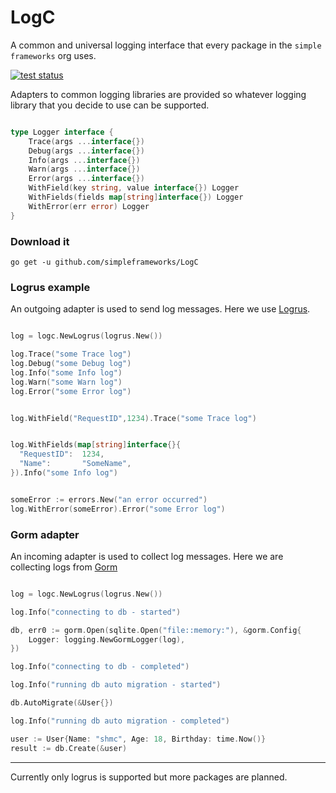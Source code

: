 # LogC

A common and universal logging interface that every package in the `simple frameworks` org uses. 

[![test status](https://github.com/simpleframeworks/LogC/actions/workflows/test.yml/badge.svg?branch=main)](https://github.com/simpleframeworks/LogC/actions)

Adapters to common logging libraries are provided so whatever logging library that you decide to use can be supported.

```go

type Logger interface {
	Trace(args ...interface{})
	Debug(args ...interface{})
	Info(args ...interface{})
	Warn(args ...interface{})
	Error(args ...interface{})
	WithField(key string, value interface{}) Logger
	WithFields(fields map[string]interface{}) Logger
	WithError(err error) Logger
}

```

### Download it

```
go get -u github.com/simpleframeworks/LogC
```

### Logrus example

An outgoing adapter is used to send log messages. Here we use [Logrus](https://github.com/sirupsen/logrus).

```go

log = logc.NewLogrus(logrus.New())

log.Trace("some Trace log")
log.Debug("some Debug log")
log.Info("some Info log")
log.Warn("some Warn log")
log.Error("some Error log")


log.WithField("RequestID",1234).Trace("some Trace log")


log.WithFields(map[string]interface{}{
  "RequestID":  1234,
  "Name":       "SomeName",
}).Info("some Info log")


someError := errors.New("an error occurred")
log.WithError(someError).Error("some Error log")

```

### Gorm adapter

An incoming adapter is used to collect log messages. Here we are collecting logs from [Gorm](https://github.com/go-gorm/gorm)

```go

log = logc.NewLogrus(logrus.New())

log.Info("connecting to db - started")

db, err0 := gorm.Open(sqlite.Open("file::memory:"), &gorm.Config{
	Logger: logging.NewGormLogger(log),
})

log.Info("connecting to db - completed")

log.Info("running db auto migration - started")

db.AutoMigrate(&User{})

log.Info("running db auto migration - completed")

user := User{Name: "shmc", Age: 18, Birthday: time.Now()}
result := db.Create(&user)

```

---

Currently only logrus is supported but more packages are planned.
